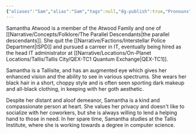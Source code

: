 ```yaml
---
{"aliases":"Sam","alias":"Sam","tags":null,"dg-publish":true,"Pronouns":"she/they","Full Name":"Samantha Avery Atwood","Role":"Dreamer","Species":"Tallisite","Gender":"Non-Binary","permalink":"/narrative/characters/the-exchange/samantha-atwood/","dgPassFrontmatter":true}
---
```


Samantha Atwood is a member of the Atwood Family and one of [[Narrative/Concepts/Folklore/The Parallel Descendants\|the parallel descendants]]. She quit the [[Narrative/Factions/Interstellar Police Department\|ISPD]] and pursued a carreer in IT, eventually being hired as the head IT administrator at [[Narrative/Locations/On-Planet Locations/Tallis/Tallis City/QEX-TC1 Quantum Exchange\|QEX-TC1]].

Samantha is a Tallisite, and has an augmented eye which gives her enhanced vision and the ability to see in various spectrums. She wears her black hair in a short, choppy style and is often seen sporting dark makeup and all-black clothing, in keeping with her goth aesthetic.

Despite her distant and aloof demeanor, Samantha is a kind and compassionate person at heart. She values her privacy and doesn't like to socialize with her coworkers, but she is always willing to lend a helping hand to those in need. In her spare time, Samantha studies at the Tallis Institute, where she is working towards a degree in computer science.